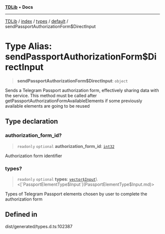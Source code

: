 [**TDLib**](../../../../../../README.md) • **Docs**

***

[TDLib](../../../../../../modules.md) / [index](../../../../../README.md) / [types](../../../README.md) / [default](../README.md) / sendPassportAuthorizationForm$DirectInput

# Type Alias: sendPassportAuthorizationForm$DirectInput

> **sendPassportAuthorizationForm$DirectInput**: `object`

Sends a Telegram Passport authorization form, effectively sharing data with the service. This method must be called after getPassportAuthorizationFormAvailableElements if some previously available elements are going to be reused

## Type declaration

### authorization\_form\_id?

> `readonly` `optional` **authorization\_form\_id**: [`int32`](int32.md)

Authorization form identifier

### types?

> `readonly` `optional` **types**: [`vector$Input`](vector$Input.md)\<[`PassportElementType$Input`](PassportElementType$Input.md)\>

Types of Telegram Passport elements chosen by user to complete the authorization form

## Defined in

dist/generated/types.d.ts:102387

